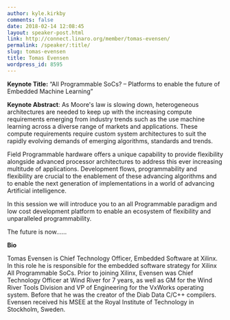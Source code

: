 ```yaml
---
author: kyle.kirkby
comments: false
date: 2018-02-14 12:08:45
layout: speaker-post.html
link: http://connect.linaro.org/member/tomas-evensen/
permalink: /speaker/:title/
slug: tomas-evensen
title: Tomas Evensen
wordpress_id: 8595
---
```


**Keynote Title:** “All Programmable SoCs? – Platforms to enable the future of Embedded Machine Learning”

**Keynote Abstract**: As Moore's law is slowing down, heterogeneous architectures are needed to keep up with the increasing compute requirements emerging from industry trends such as the use machine learning across a diverse range of markets and applications. These compute requirements require custom system architectures to suit the rapidly evolving demands of emerging algorithms, standards and trends.

Field Programmable hardware offers a unique capability to provide flexibility alongside advanced processor architectures to address this ever increasing multitude of applications. Development flows, programmability and flexibility are crucial to the enablement of these advancing algorithms and to enable the next generation of implementations in a world of advancing Artificial intelligence.

In this session we will introduce you to an all Programmable paradigm and low cost development platform to enable an ecosystem of flexibility and unparalleled programmability.

The future is now…...

**Bio**

Tomas Evensen is Chief Technology Officer, Embedded Software at Xilinx. In this role he is responsible for the embedded software strategy for Xilinx All Programmable SoCs. Prior to joining Xilinx, Evensen was Chief Technology Officer at Wind River for 7 years, as well as GM for the Wind River Tools Division and VP of Engineering for the VxWorks operating system. Before that he was the creator of the Diab Data C/C++ compilers. Evensen received his MSEE at the Royal Institute of Technology in Stockholm, Sweden.